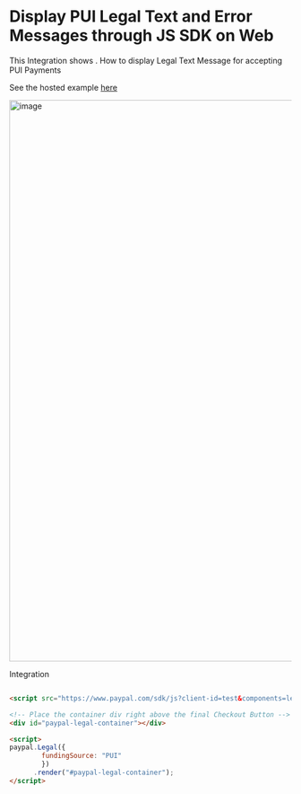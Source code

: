 # Display PUI Legal Text and Error Messages through JS SDK on Web 

This Integration shows . How to display Legal Text Message for accepting PUI Payments 

See the hosted example [here](https://pui-legal-app.herokuapp.com/)

<img width="1000" alt="image" src="https://user-images.githubusercontent.com/9788837/162337448-79b1d6c8-6766-41d6-920f-f5400b777e02.png">


Integration 

```html

<script src="https://www.paypal.com/sdk/js?client-id=test&components=legal"></script>

<!-- Place the container div right above the final Checkout Button -->
<div id="paypal-legal-container"></div> 

<script>
paypal.Legal({
        fundingSource: "PUI"
        })
      .render("#paypal-legal-container");
</script>

```
